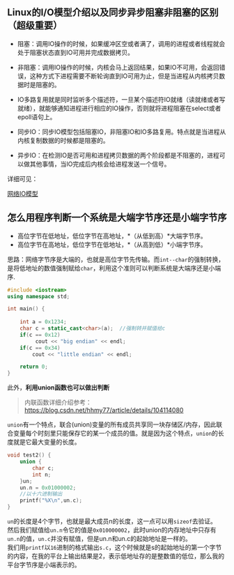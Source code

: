 ## Linux的I/O模型介绍以及同步异步阻塞非阻塞的区别（超级重要）

* 阻塞：调用IO操作的时候，如果缓冲区空或者满了，调用的进程或者线程就会处于阻塞状态直到IO可用并完成数据拷贝。
* 非阻塞：调用IO操作的时候，内核会马上返回结果，如果IO不可用，会返回错误，这种方式下进程需要不断轮询直到IO可用为止，但是当进程从内核拷贝数据时是阻塞的。
* IO多路复用就是同时监听多个描述符，一旦某个描述符IO就绪（读就绪或者写就绪），就能够通知进程进行相应的IO操作，否则就将进程阻塞在select或者epoll语句上。


* 同步IO：同步IO模型包括阻塞IO，非阻塞IO和IO多路复用。特点就是当进程从内核复制数据的时候都是阻塞的。
* 异步IO：在检测IO是否可用和进程拷贝数据的两个阶段都是不阻塞的，进程可以做其他事情，当IO完成后内核会给进程发送一个信号。

详细可见：

[网络IO模型](/Linux/01网络IO模型.md)

## 怎么用程序判断一个系统是大端字节序还是小端字节序

- 高位字节在低地址，低位字节在高地址，*（从低到高）*大端字节序。
- 高位字节在高地址，低位字节在低地址，*（从高到低）*小端字节序。

思路：网络字节序是大端的，也就是高位字节先传输。而`int--char`的强制转换，是将低地址的数值强制赋给`char`，利用这个准则可以判断系统是大端序还是小端序.

```cpp
#include <iostream>
using namespace std;

int main() {
	
	int a = 0x1234;
	char c = static_cast<char>(a);  //强制转并赋值给c
	if(c == 0x12)
		 cout << "big endian" << endl;
	if(c == 0x34)
		cout << "little endian" << endl;

	return 0;
}
```

此外，**利用union函数也可以做出判断**

> 内联函数详细介绍参考：https://blog.csdn.net/hhmy77/article/details/104114080

`union`有一个特点，联合(union)变量的所有成员共享同一块存储区/内存，因此联合变量每个时刻里只能保存它的某一个成员的值。就是因为这个特点，`union`的长度就是它最大变量的长度。

```cpp
void test2() {
	union {
		char c;
		int n;
	}un;
	un.n = 0x01000002;
	//以十六进制输出
	printf("%X\n",un.c);
}
```
`un`的长度是4个字节，也就是最大成员n的长度，这一点可以用`sizeof`去验证。        
然后我们赋值给`un.n`令它的值是`0x010000002`，此时union的内存地址中只存有`un.n`的值，`un.c`并没有赋值，但是un.n和un.c的起始地址是一样的。      
我们用`printf`以`16`进制的格式输出`s.c`，这个时候就是s的起始地址的第一个字节的内容，在我的平台上输出结果是2，表示低地址存的是整数值的低位，那么我的平台字节序是小端表示的。

